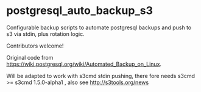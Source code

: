 postgresql_auto_backup_s3
=========================

Configurable backup scripts to automate postgresql backups and push to s3 via stdin, plus rotation logic.

Contributors welcome!

Original code from https://wiki.postgresql.org/wiki/Automated_Backup_on_Linux.

Will be adapted to work with s3cmd stdin pushing, there fore needs s3cmd >= s3cmd 1.5.0-alpha1 , also see http://s3tools.org/news

